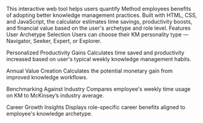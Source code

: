 This interactive web tool helps users quantify Method employees benefits of adopting better knowledge management practices. Built with HTML, CSS, and JavaScript, the calculator estimates time savings, productivity boosts, and financial value based on the user's archetype and role level.
Features
User Archetype Selection
Users can choose their KM personality type — Navigator, Seeker, Expert, or Explorer.

Personalized Productivity Gains
Calculates time saved and productivity increased based on user's typical weekly knowledge management habits.

Annual Value Creation
Calculates the potential monetary gain from improved knowledge workflows.

Benchmarking Against Industry
Compares employee's weekly time usage on KM to McKinsey’s industry average.

Career Growth Insights
Displays role-specific career benefits aligned to employee's knowledge archetype.
